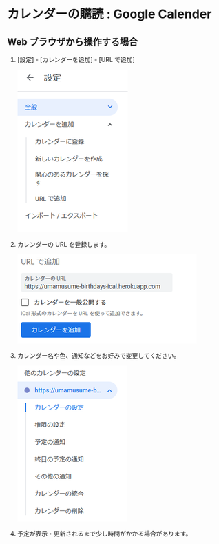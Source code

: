 # カレンダーの購読 : Google Calender

## Web ブラウザから操作する場合

1. [設定] - [カレンダーを追加] - [URL で追加]

   ![URLで追加(1)](images/import_1.png)

2. カレンダーの URL を登録します。

   ![URLで追加(2)](images/import_2.png)

3. カレンダー名や色、通知などをお好みで変更してください。

   ![URLで追加(3)](images/import_3.png)

4. 予定が表示・更新されるまで少し時間がかかる場合があります。
